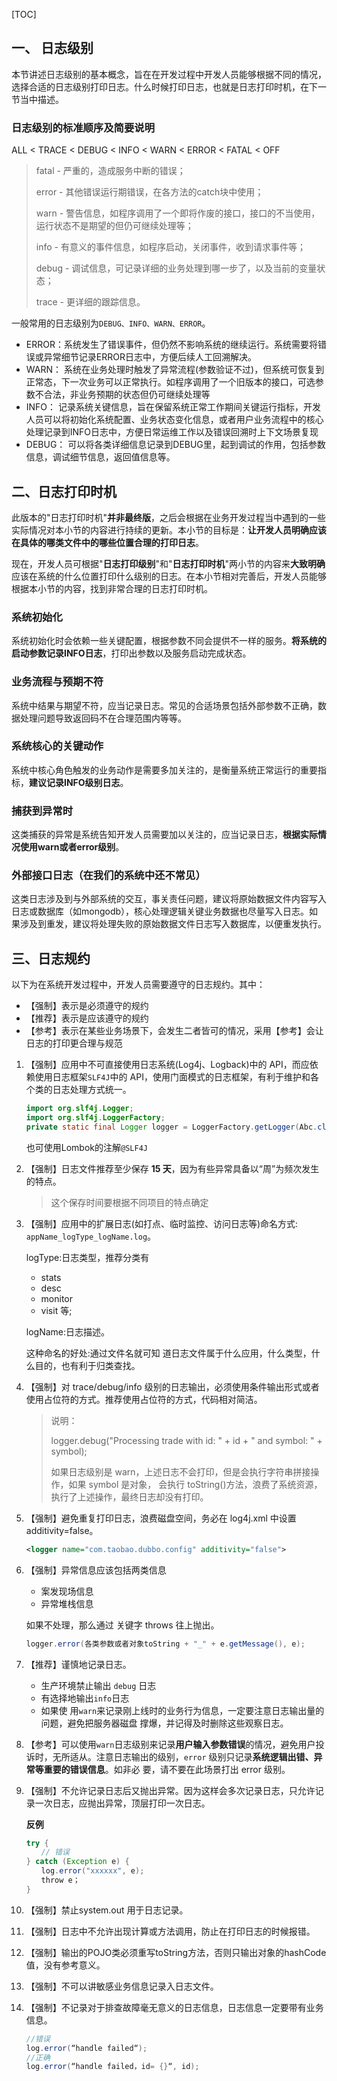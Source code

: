 [TOC]

## 一、 日志级别

本节讲述日志级别的基本概念，旨在在开发过程中开发人员能够根据不同的情况，选择合适的日志级别打印日志。什么时候打印日志，也就是日志打印时机，在下一节当中描述。

### 日志级别的标准顺序及简要说明

ALL < TRACE < DEBUG < INFO < WARN < ERROR < FATAL < OFF

> fatal - 严重的，造成服务中断的错误； 
>
> error - 其他错误运行期错误，在各方法的catch块中使用； 
>
> warn - 警告信息，如程序调用了一个即将作废的接口，接口的不当使用，运行状态不是期望的但仍可继续处理等；
>
> info - 有意义的事件信息，如程序启动，关闭事件，收到请求事件等；
>
> debug - 调试信息，可记录详细的业务处理到哪一步了，以及当前的变量状态； 
>
> trace - 更详细的跟踪信息。

一般常用的日志级别为`DEBUG、INFO、WARN、ERROR`。

- ERROR：系统发生了错误事件，但仍然不影响系统的继续运行。系统需要将错误或异常细节记录ERROR日志中，方便后续人工回溯解决。
- WARN： 系统在业务处理时触发了异常流程(参数验证不过)，但系统可恢复到正常态，下一次业务可以正常执行。如程序调用了一个旧版本的接口，可选参数不合法，非业务预期的状态但仍可继续处理等
- INFO： 记录系统关键信息，旨在保留系统正常工作期间关键运行指标，开发人员可以将初始化系统配置、业务状态变化信息，或者用户业务流程中的核心处理记录到INFO日志中，方便日常运维工作以及错误回溯时上下文场景复现
- DEBUG： 可以将各类详细信息记录到DEBUG里，起到调试的作用，包括参数信息，调试细节信息，返回值信息等。



## 二、日志打印时机

此版本的"日志打印时机"**并非最终版**，之后会根据在业务开发过程当中遇到的一些实际情况对本小节的内容进行持续的更新。本小节的目标是：**让开发人员明确应该在具体的哪类文件中的哪些位置合理的打印日志**。

现在，开发人员可根据"**日志打印级别**"和"**日志打印时机**"两小节的内容来**大致明确**应该在系统的什么位置打印什么级别的日志。在本小节相对完善后，开发人员能够根据本小节的内容，找到非常合理的日志打印时机。

### 系统初始化

系统初始化时会依赖一些关键配置，根据参数不同会提供不一样的服务。**将系统的启动参数记录INFO日志**，打印出参数以及服务启动完成状态。

### 业务流程与预期不符

系统中结果与期望不符，应当记录日志。常见的合适场景包括外部参数不正确，数据处理问题导致返回码不在合理范围内等等。

### 系统核心的关键动作

系统中核心角色触发的业务动作是需要多加关注的，是衡量系统正常运行的重要指标，**建议记录INFO级别日志**。

### 捕获到异常时

这类捕获的异常是系统告知开发人员需要加以关注的，应当记录日志，**根据实际情况使用warn或者error级别**。

### 外部接口日志（在我们的系统中还不常见）

这类日志涉及到与外部系统的交互，事关责任问题，建议将原始数据文件内容写入日志或数据库（如mongodb），核心处理逻辑关键业务数据也尽量写入日志。如果涉及到重发，建议将处理失败的原始数据文件日志写入数据库，以便重发执行。



## 三、日志规约

以下为在系统开发过程中，开发人员需要遵守的日志规约。其中：

* 【强制】表示是必须遵守的规约
* 【推荐】表示是应该遵守的规约
* 【参考】表示在某些业务场景下，会发生二者皆可的情况，采用【参考】会让日志的打印更合理与规范

1. 【强制】应用中不可直接使用日志系统(Log4j、Logback)中的 API，而应依赖使用日志框架`SLF4J`中的 API，使用门面模式的日志框架，有利于维护和各个类的日志处理方式统一。

   ```java
   import org.slf4j.Logger;
   import org.slf4j.LoggerFactory;
   private static final Logger logger = LoggerFactory.getLogger(Abc.class);
   ```

   也可使用Lombok的注解`@SLF4J`

2. 【强制】日志文件推荐至少保存 **15 天**，因为有些异常具备以“周”为频次发生的特点。

   > 这个保存时间要根据不同项目的特点确定

3. 【强制】应用中的扩展日志(如打点、临时监控、访问日志等)命名方式: `appName_logType_logName.log`。

   logType:日志类型，推荐分类有

   * stats
   * desc
   * monitor
   * visit 等;

   logName:日志描述。

   这种命名的好处:通过文件名就可知 道日志文件属于什么应用，什么类型，什么目的，也有利于归类查找。

4. 【强制】对 trace/debug/info 级别的日志输出，必须使用条件输出形式或者使用占位符的方式。推荐使用占位符的方式，代码相对简洁。

   > 说明：
   >
   > logger.debug("Processing trade with id: " + id + " and symbol: " + symbol); 
   >
   > 如果日志级别是 warn，上述日志不会打印，但是会执行字符串拼接操作，如果 symbol 是对象， 会执行 toString()方法，浪费了系统资源，执行了上述操作，最终日志却没有打印。

   

5. 【强制】避免重复打印日志，浪费磁盘空间，务必在 log4j.xml 中设置 additivity=false。

   ```xml
   <logger name="com.taobao.dubbo.config" additivity="false">
   ```

6. 【强制】异常信息应该包括两类信息

   * 案发现场信息
   * 异常堆栈信息

   如果不处理，那么通过 关键字 throws 往上抛出。

   ```java
   logger.error(各类参数或者对象toString + "_" + e.getMessage(), e);
   ```

7. 【推荐】谨慎地记录日志。

   * 生产环境禁止输出 `debug` 日志
   * 有选择地输出` info `日志
   * 如果使 用` warn `来记录刚上线时的业务行为信息，一定要注意日志输出量的问题，避免把服务器磁盘 撑爆，并记得及时删除这些观察日志。

8. 【参考】可以使用` warn `日志级别来记录**用户输入参数错误**的情况，避免用户投诉时，无所适从。注意日志输出的级别，`error` 级别只记录**系统逻辑出错、异常等重要的错误信息**。如非必 要，请不要在此场景打出 error 级别。

9. 【强制】不允许记录日志后又抛出异常。因为这样会多次记录日志，只允许记录一次日志，应抛出异常，顶层打印一次日志。

   **反例**

   ```java
   try {
   　　// 错误
   } catch (Exception e) {
   　　log.error("xxxxxx", e);
   　　throw e；
   }
   ```

10. 【强制】禁止system.out 用于日志记录。

11. 【强制】日志中不允许出现计算或方法调用，防止在打印日志的时候报错。

12. 【强制】输出的POJO类必须重写toString方法，否则只输出对象的hashCode值，没有参考意义。

13. 【强制】不可以讲敏感业务信息记录入日志文件。

14. 【强制】不记录对于排查故障毫无意义的日志信息，日志信息一定要带有业务信息。

    ```java
    //错误
    log.error(“handle failed“);
    //正确
    log.error(“handle failed，id= {}“, id);
    ```

    